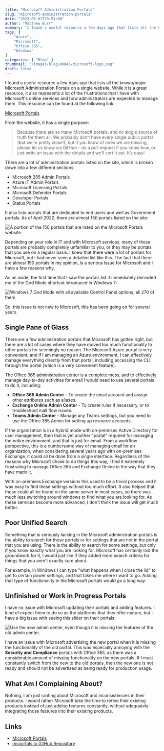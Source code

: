 ```yaml
---
title: "Microsoft Administration Portals"
slug: "microsoft-administration-portals"
date: "2022-05-01T20:51:00"
author: "Matthew Burr"
summary: "I found a useful resource a few days ago that lists all the known/major Microsoft Administration Portals on a single website. While it is a great resource, it also represents a lot of the frustrations that I have with Microsoft's online services and how administrators are expected to manage them."
tags: [
    "Azure",
    "Microsoft",
    "Office 365",
    "Windows"
]
categories: [ "Blog" ]
thumbnail: "/images/blog/00045/microsoft-logo.png"
draft: false
---
```


I found a useful resource a few days ago that lists all the known/major Microsoft Administration Portals on a single website. While it is a great resource, it also represents a lot of the frustrations that I have with Microsoft's online services and how administrators are expected to manage them. This resource can be found at the following link:

[Microsoft Portals](https://msportals.io/)

From the website, it has a single purpose:

> Because there are so many Microsoft portals, and no single source of truth for them all. We probably don’t have every single public portal (but we’re pretty close!), but if you know of ones we are missing, please let us know via GitHub - do a pull request if you know how, or just write an issue with the details and we’ll sort it out. It’s easy!

There are a lot of administration portals listed on the site, which is broken down into a few different sections:

* Microsoft 365 Admin Portals
* Azure IT Admin Portals
* Microsoft Licensing Portals
* Microsoft Defender Portals
* Developer Portals
* Status Portals

It also lists portals that are dedicated to end users and well as Government portals. As of April 2022, there are almost 150 portals listed on the site:

![A portion of the 150 portals that are listed on the Microsoft Portals website.](/images/blog/00045/msportals-april-2022-snippet.jpg)

Depending on your role in IT and with Microsoft services, many of these portals are probably completely unfamiliar to you, or they may be portals that you use on a regular basis. I knew that there were a lot of portals for Microsoft, but I had never seen a detailed list like this. The fact that there are almost 150 portals in my opinion, is a serious issue for Microsoft and I have a few reasons why.

As an aside, the first time that I saw the portals list it immediately reminded me of the God Mode shortcut introduced in Windows 7:

![Windows 7 God Mode with all available Control Panel options, all 270 of them.](/images/blog/00045/godmode-windows-7-pro.png)

So, this issue is not new to Microsoft, this has been going on for several years.

## Single Pane of Glass ##

There are a few administration portals that Microsoft has gotten right, but there are a lot of cases where they have moved too much functionality to other portals for seemingly no reason. The Microsoft Azure portal is very convenient, and if I am managing an Azure environment, I can effectively manage everything directly from that portal, including accessing the CLI through the portal (which is a very convenient feature).

The Office 365 administration center is a complete mess, and to effectively manage day-to-day activities for email I would need to use several portals to do it, including:

* **Office 365 Admin Center** - To create the email account and assign other attributes such as aliases.
* **Exchange Online Admin Center** - To create rules if necessary, or to troubleshoot mail flow issues.
* **Teams Admin Center** - Manage any Teams settings, but you need to use the Office 365 Admin for setting up resource accounts.

If the organization is in a hybrid mode with on-premises Active Directory for user management, then that is yet another "portal" required for managing the entire environment, and that is just for email. From a workflow perspective, this is a cumbersome way of managing email for an organization, when considering several years ago with on-premises Exchange, it could all be done from a single interface. Regardless of the reasons why Microsoft chose to do things this way, I find it extremely frustrating to manage Office 365 and Exchange Online in the way that they have made it.

With on-premises Exchange versions this used to be a trivial process and it was easy to find these settings without too much effort. It also helped that these could all be found on the same server in most cases, so there was much less switching around windows to find what you are looking for. As these services become more advanced, I don't think the issue will get much better.

## Poor Unified Search ##

Something that is seriously lacking in the Microsoft administration portals is the ability to search for these portals or for settings that are not in the portal that you are using. There is the ability to search for some settings, but only if you know exactly what you are looking for. Microsoft has certainly laid the groundwork for it, I would just like if they added more search criteria for things that you aren't exactly sure about.

For example, in Windows I can type "what happens when I close the lid" to get to certain power settings, and that takes me where I want to go. Adding that type of functionality in the Microsoft portals would go a long way.

## Unfinished or Work in Progress Portals ##

I have no issue with Microsoft updating their portals and adding features. I kind of expect them to do so as the platforms that they offer mature, but I have a big issue with seeing this slider on their portals:

![Use the new admin center, even though it is missing the features of the old admin center.](/images/blog/00045/new-admin-center.png)

I have an issue with Microsoft advertising the new portal when it is missing the functionality of the old portal. This was especially annoying with the **Security and Compliance** portals with Office 365, as there was a considerable amount of missing functionality on the new portals. If I must constantly switch from the new to the old portals, then the new one is not ready and should not be advertised as being ready for production usage.

## What Am I Complaining About? ##

Nothing, I am just ranting about Microsoft and inconsistencies in their products. I would rather Microsoft take the time to refine their existing products instead of just adding features constantly, without adequately integrating those features into their existing products.

## Links ##

* [Microsoft Portals](https://msportals.io/)
* [msportals.io GitHub Repository](https://github.com/adamfowlerit/msportals.io)
